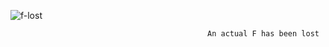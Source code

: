 ![f-lost](https://github.com/user-attachments/assets/23bbf6e3-4267-42e3-b704-aba84820d84d)


                                                An actual F has been lost


